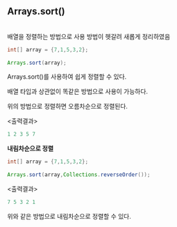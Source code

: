 ## Arrays.sort()

<br>
배열을 정렬하는 방법으로 사용 방법이 헷갈려 새롭게 정리하였음

<br>

```java
int[] array = {7,1,5,3,2};
		
Arrays.sort(array);
```
Arrays.sort()를 사용하여 쉽게 정렬할 수 있다.

배열 타입과 상관없이 똑같은 방법으로 사용이 가능하다.

위의 방법으로 정렬하면 오름차순으로 정렬된다.

<출력결과>
```java
1 2 3 5 7
```

__내림차순으로 정렬__
```java
int[] array = {7,1,5,3,2};
		
Arrays.sort(array,Collections.reverseOrder());
```
<출력결과>
```java
7 5 3 2 1
```
위와 같은 방법으로 내림차순으로 정렬할 수 있다.